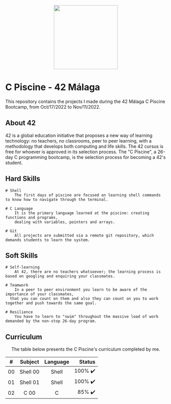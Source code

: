 <p align="center"> 
	<img src="https://res.cloudinary.com/practicaldev/image/fetch/s--MF5Cp2yD--/c_limit%2Cf_auto%2Cfl_progressive%2Cq_66%2Cw_880/https://dev-to-uploads.s3.amazonaws.com/i/nyj855ggghu7rcc6ib7c.gif" height="200px" length="200px" /> 
</p>

# C Piscine - 42 Málaga
This repository contains the projects I made during the 42 Málaga C Piscine Bootcamp, from Oct/17/2022 to Nov/11/2022.

## About 42

42 is a global education initiative that proposes a new way of learning technology: no teachers,
no classrooms, peer to peer learning, with a methodology that develops both computing and life skills. 
The 42 cursus is free for whoever is approved in its selection process. The "C Piscine", a 26-day C programming bootcamp,
is the selection process for becoming a 42's student.

## Hard Skills

```
# Shell
	The first days of piscine are focused on learning shell commands to know how to navigate through the terminal.
  
# C Language
	It is the primary language learned at the piscine: creating functions and programs, 
	dealing with variables, pointers and arrays.

# Git
	All projects are submitted via a remote git repository, which demands students to learn the system.
```

## Soft Skills

```
# Self-learning
	At 42, there are no teachers whatsoever; the learning process is based on googling and enquiring your classmates.
  
# Teamwork
	In a peer to peer environment you learn to be aware of the importance of your classmates, 
  that you can count on them and also they can count on you to work together and push towards the same goal.
  
# Resilience
	You have to learn to "swim" throughout the massive load of work demanded by the non-stop 26-day program.
```

## Curriculum

<p align="center">
The table below presents the C Piscine's curriculum completed by me.
</p>

<center>

| #    | Subject  | Language | Status   |
| :--: | :------: | :------: | -------: |
| 00   | Shell 00 |  Shell   | 100% ✔️ |
| 01   | Shell 01 |  Shell   | 100% ✔️ |
| 02   | C 00     |   C      | 85%  ✔️ |

</center>
